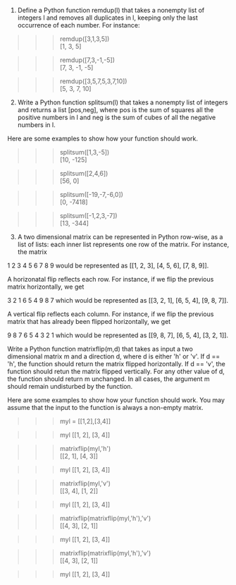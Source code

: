 1. Define a Python function remdup(l) that takes a nonempty list of integers l and removes all duplicates in l, keeping only the last occurrence of each number. For instance:

>>> remdup([3,1,3,5])<br>
[1, 3, 5]

>>> remdup([7,3,-1,-5])<br>
[7, 3, -1, -5]

>>> remdup([3,5,7,5,3,7,10])<br>
[5, 3, 7, 10]

2. Write a Python function splitsum(l) that takes a nonempty list of integers and returns a list [pos,neg], where pos is the sum of squares all the positive numbers in l and neg is the sum of cubes of all the negative numbers in l.

Here are some examples to show how your function should work.

>>> splitsum([1,3,-5])<br>
[10, -125]

>>> splitsum([2,4,6])<br>
[56, 0]

>>> splitsum([-19,-7,-6,0])<br>
[0, -7418]

>>> splitsum([-1,2,3,-7])<br>
[13, -344]


3. A two dimensional matrix can be represented in Python row-wise, as a list of lists: each inner list represents one row of the matrix. For instance, the matrix

1  2  3
4  5  6 
7  8  9
would be represented as [[1, 2, 3], [4, 5, 6], [7, 8, 9]].

A horizonatal flip reflects each row. For instance, if we flip the previous matrix horizontally, we get

3  2  1
6  5  4 
9  8  7
which would be represented as [[3, 2, 1], [6, 5, 4], [9, 8, 7]].

A vertical flip reflects each column. For instance, if we flip the previous matrix that has already been flipped horizontally, we get

9  8  7
6  5  4 
3  2  1
which would be represented as [[9, 8, 7], [6, 5, 4], [3, 2, 1]].

Write a Python function matrixflip(m,d) that takes as input a two dimensional matrix m and a direction d, where d is either 'h' or 'v'. If d == 'h', the function should return the matrix flipped horizontally. If d == 'v', the function should retun the matrix flipped vertically. For any other value of d, the function should return m unchanged. In all cases, the argument m should remain undisturbed by the function.

Here are some examples to show how your function should work. You may assume that the input to the function is always a non-empty matrix.

>>> myl = [[1,2],[3,4]]

>>> myl
[[1, 2], [3, 4]]  

>>> matrixflip(myl,'h')<br>
[[2, 1], [4, 3]]

>>> myl
[[1, 2], [3, 4]]  

>>> matrixflip(myl,'v')<br>
[[3, 4], [1, 2]]  

>>> myl
[[1, 2], [3, 4]]  

>>> matrixflip(matrixflip(myl,'h'),'v')<br>
[[4, 3], [2, 1]]

>>> myl
[[1, 2], [3, 4]]  

>>> matrixflip(matrixflip(myl,'h'),'v')<br>
[[4, 3], [2, 1]]

>>> myl
[[1, 2], [3, 4]] 

